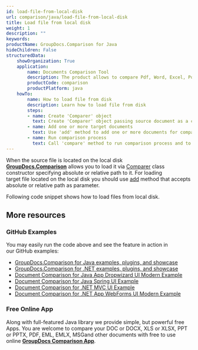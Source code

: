 ```yaml
---
id: load-file-from-local-disk
url: comparison/java/load-file-from-local-disk
title: Load file from local disk
weight: 1
description: ""
keywords: 
productName: GroupDocs.Comparison for Java
hideChildren: False
structuredData:
    showOrganization: True
    application:
        name: Documents Comparison Tool
        description: The product allows to compare Pdf, Word, Excel, PowerPoint, AutoCad, Image, Code and much more file formats. Comparison API also supports accepting or rejecting changes, extracting document information and generating comparison report
        productCode: comparison
        productPlatform: java
    howTo:
        name: How to load file from disk
        description: Learn how to load file from disk
        steps:
        - name: Create 'Comparer' object
          text: Create 'Comparer' object passing source document as a constructor argument
        - name: Add one or more target documents
          text: Use 'add' method to add one or more documents for comparing
        - name: Run comparison process
          text: Call 'compare' method to run comparison process and to get path of the result document
---
```

When the source file is located on the local disk **[GroupDocs.Comparison](https://products.groupdocs.com/comparison/java)** allows you to load it via [Comparer](https://apireference.groupdocs.com/comparison/java/com.groupdocs.comparison/Comparer) class constructor specifying absolute or relative path to it. For loading target file located on the local disk you should use [add](https://apireference.groupdocs.com/comparison/java/com.groupdocs.comparison/Comparer#add(java.lang.String)) method that accepts absolute or relative path as parameter. 

Following code snippet shows how to load files from local disk.

<script src="https://gist.github.com/groupdocs-comparison-gists/bcd9553b0796c190990221c33d060d2a.js"></script>

## More resources

### GitHub Examples
You may easily run the code above and see the feature in action in our GitHub examples:

*   [GroupDocs.Comparison for Java examples, plugins, and showcase](https://github.com/groupdocs-comparison/GroupDocs.Comparison-for-Java)
*   [GroupDocs.Comparison for .NET examples, plugins, and showcase](https://github.com/groupdocs-comparison/GroupDocs.Comparison-for-.NET)
*   [Document Comparison for Java App Dropwizard UI Modern Example](https://github.com/groupdocs-comparison/GroupDocs.Comparison-for-Java-Dropwizard)    
*   [Document Comparison for Java Spring UI Example](https://github.com/groupdocs-comparison/GroupDocs.Comparison-for-Java-Spring)    
*   [Document Comparison for .NET MVC UI Example](https://github.com/groupdocs-comparison/GroupDocs.Comparison-for-.NET-MVC)    
*   [Document Comparison for .NET App WebForms UI Modern Example](https://github.com/groupdocs-comparison/GroupDocs.Comparison-for-.NET-WebForms)
    

### Free Online App
Along with full-featured Java library we provide simple, but powerful free Apps.
You are welcome to compare your DOC or DOCX, XLS or XLSX, PPT or PPTX, PDF, EML, EMLX, MSGand other documents with free to use online **[GroupDocs Comparison App](https://products.groupdocs.app/comparison)**.

